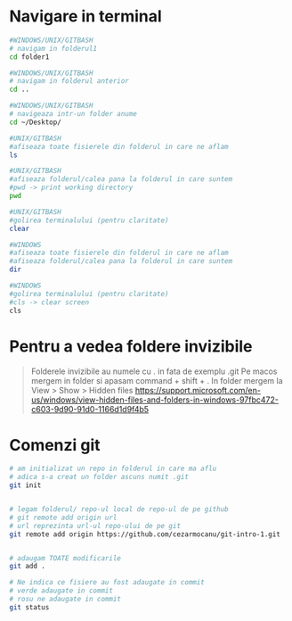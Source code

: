 # Navigare in terminal
```bash
#WINDOWS/UNIX/GITBASH
# navigam in folderul1
cd folder1

#WINDOWS/UNIX/GITBASH
# navigam in folderul anterior
cd ..

#WINDOWS/UNIX/GITBASH
# navigeaza intr-un folder anume
cd ~/Desktop/

#UNIX/GITBASH
#afiseaza toate fisierele din folderul in care ne aflam
ls

#UNIX/GITBASH
#afiseaza folderul/calea pana la folderul in care suntem
#pwd -> print working directory
pwd

#UNIX/GITBASH
#golirea terminalului (pentru claritate)
clear

#WINDOWS
#afiseaza toate fisierele din folderul in care ne aflam
#afiseaza folderul/calea pana la folderul in care suntem
dir

#WINDOWS
#golirea terminalului (pentru claritate)
#cls -> clear screen
cls
```

# Pentru a vedea foldere invizibile
> Folderele invizibile au numele cu . in fata de exemplu .git
> Pe macos mergem in folder si apasam command + shift + .
> In folder mergem la View > Show > Hidden files
https://support.microsoft.com/en-us/windows/view-hidden-files-and-folders-in-windows-97fbc472-c603-9d90-91d0-1166d1d9f4b5



# Comenzi git
```bash
# am initializat un repo in folderul in care ma aflu
# adica s-a creat un folder ascuns numit .git
git init


# legam folderul/ repo-ul local de repo-ul de pe github
# git remote add origin url
# url reprezinta url-ul repo-ului de pe git
git remote add origin https://github.com/cezarmocanu/git-intro-1.git


# adaugam TOATE modificarile
git add .

# Ne indica ce fisiere au fost adaugate in commit
# verde adaugate in commit
# rosu ne adaugate in commit
git status
```